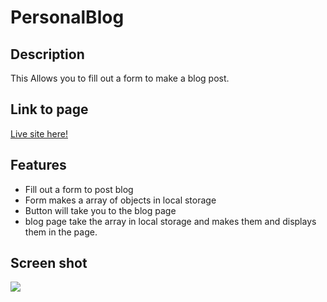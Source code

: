 # PersonalBlog

## Description

This Allows you to fill out a form to make a blog post.

## Link to page

[Live site here!](https://giovanni-ramirez.github.io/PersonalBlog/)

## Features
- Fill out a form to post blog
- Form makes a array of objects in local storage
- Button will take you to the blog page
- blog page take the array in local storage and makes them and displays them in the page.

## Screen shot

![](screenShot.png)
